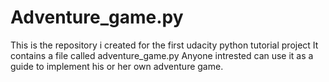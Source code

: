 # Adventure_game.py
This is the repository i created for the first udacity python tutorial project
It contains a file called adventure_game.py
Anyone intrested can use it as a guide to implement his or her own adventure game.
